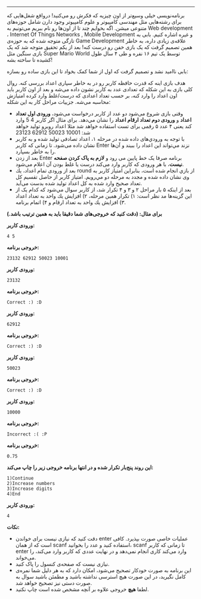 -----
برنامه‌نویسی خیلی وسیع‌تر از اون چیزیه که فکرش رو می‌کنید! درواقع شغل‌هایی که برای رشته‌هایی مثل مهندسی کامپیوتر و علوم کامپیوتر وجود دارن شامل حوزه‌های متنوعی میشن. اگه بخوایم چند تا از اون‌ها رو نام ببریم می‌تونیم به Web development ، Internet Of Things Networks , Mobile Development و غیره اشاره کنیم. بابی به تازگی متوجه شده که به حوزه‌ی Game Development علاقه‌ی زیادی داره، به خاطر همین تصمیم گرفت که یک بازی خفن  رو درست کنه! بعد از یکم تحقیق متوجه شد که یک بازی سنگین مثل Super Mario World توسط یک تیم ۱۶ نفره و طی ۴ سال طول کشیده تا ساخته بشه!

بابی نا‌امید نشد و تصمیم گرفت که اول از شما کمک بخواد تا این بازی ساده رو بسازه:

هدف بازی اینه که قدرت حافظه كاربر رو در به خاطر سپاری اعداد بررسی کنه. روال كلی بازی به اين شكله كه تعدادی عدد به كاربر نشون داده می‌شه و بعد از اون كاربر بايد اون اعداد را وارد كنه، بر حسب تعداد اعدادی كه درست/غلط وارد كرده امتيازش محاسبه می‌شه. جزييات مراحل كار به اين شكله:
+ وقتی بازی شروع می‌شود دو عدد از كاربر درخواست می‌شود، **ورودی اول تعداد اعداد** و **ورودی دوم تعداد ارقام اعداد** را نشان مي‌دهد. برای مثال اگر كاربر 4 5 وارد كند یعنی ۴ عدد ۵ رقمی برای تست استفاده خواهد شد مثلا اعداد روبرو توليد خواهد شد: 10001  50023  62912  23123‌
+ با توجه به ورودي‌های داده شده در مرحله ۱، اعداد تصادفی توليد شده و به كاربر نشان داده می‌شود. تا زمانی كه كاربر Enter نزند مي‌تواند اين اعداد را ببيند و آن‌ها را به خاطر بسپارد.
+ بعد از زدن Enter برنامه صرفا یک خط پایین می رود و **لازم به پاک کردن صفحه نیست**، با هر ورودی كه كاربر وارد می‌کند درست يا غلط بودن آن اعلام می‌شود.
+ بعد از ورودی تمام اعداد، يك round از بازي انجام شده است، بنابراين امتياز كاربر به وی نشان داده شده و مجدد به مرحله دو مي‌رويم. امتياز كاربر از حاصل تقسيم كل تعداد صحيح وارد شده به كل اعداد توليد شده بدست می‌آید.
+ بعد از اينكه ۵ بار مراحل ۲ و ۳ و ۴ تكرار شد، از كاربر سوال مي‌شود كه کدام یک از اين گزينه‌ها مد نظر است: ۱) تكرار همين مرحله، ۲) افزايش يك واحد به تعداد اعداد ۳) افزايش يك واحد به تعداد ارقام و ۴) اتمام برنامه.

**برای مثال:‌ (دقت کنید که خروجی‌های شما دقیقا باید به همین ترتیب باشد.)**

**ورودی کاربر:**
```
4 5
```


**خروجی برنامه:**
```
23132 62912 50023 10001
```


**ورودی کاربر:**
```
23132
```


**خروجی برنامه:**
```
Correct :) :D
```


**ورودی کاربر:**
```
62912
```


**خروجی برنامه:**
```
Correct :) :D
```


**ورودی کاربر:**
```
50023
```


**خروجی برنامه:**
```
Correct :) :D
```


**ورودی کاربر:**
```
10000
```


**خروجی برنامه:**
```
Incorrect :( :P
```


**خروجی برنامه:**
```
0.75
```


**این روند پنج‌بار تکرار شده و در انتها برنامه خروجی زیر را چاپ می‌کند:**
```
1)Continue
2)Increase numbers
3)Increase digits
4)End
```


**ورودی کاربر:**
```
4
```


**نکات:**
+ دقت کنید که نیازی نیست برای خواندن enter عملیات خاصی صورت بپذیرد. کافی است که از همان scanf استفاده کنید و عدد را بخوانید، scanf تا زمانی که کاربر enter وارد می‌کند کاری انجام نمی‌دهد و در نهایت عددی که کاربر وارد می‌کند، را می‌خواند.
+ نیازی نیست که صفحه‌ی کنسول را پاک کنید.
+ این برنامه به صورت خودکار تصحیح می‌شود، امکان دارد که به هر دلیل شما نمره‌ی کامل نگیرید، در این صورت هیچ استرسی نداشته باشید و مطمئن باشید سوال به صورت دستی نیز تصحیح خواهد شد.
+ لطفا **هیچ** خروجی علاوه بر آنچه مشخص شده است چاپ نکنید.